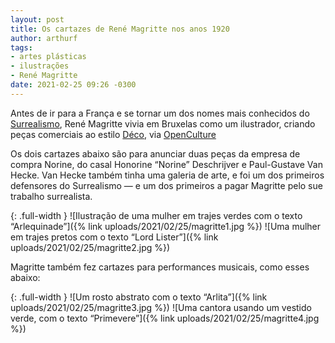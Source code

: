 ```yaml
---
layout: post
title: Os cartazes de René Magritte nos anos 1920
author: arthurf
tags:
- artes plásticas
- ilustrações
- René Magritte
date: 2021-02-25 09:26 -0300
---
```

Antes de ir para a França e se tornar um dos nomes mais conhecidos do [Surrealismo](https://pt.wikipedia.org/wiki/Surrealismo), René Magritte vivia em Bruxelas como um ilustrador, criando peças comerciais ao estilo [Déco](https://pt.wikipedia.org/wiki/Art_déco), via [OpenCulture](https://www.openculture.com/2021/02/rene-magrittes-early-art-deco-posters.html)

Os dois cartazes abaixo são para anunciar duas peças da empresa de compra Norine, do casal Honorine “Norine” Deschrijver e Paul-Gustave Van Hecke. Van Hecke também tinha uma galeria de arte, e foi um dos primeiros defensores do Surrealismo — e um dos primeiros a pagar Magritte pelo sue trabalho surrealista.

{: .full-width }
![Ilustração de uma mulher em trajes verdes com o texto “Arlequinade”]({% link uploads/2021/02/25/magritte1.jpg %})
![Uma mulher em trajes pretos com o texto “Lord Lister”]({% link uploads/2021/02/25/magritte2.jpg %})

Magritte também fez cartazes para performances musicais, como esses abaixo:

{: .full-width }
![Um rosto abstrato com o texto “Arlita”]({% link uploads/2021/02/25/magritte3.jpg %})
![Uma cantora usando um vestido verde, com o texto “Primevere”]({% link uploads/2021/02/25/magritte4.jpg %})
